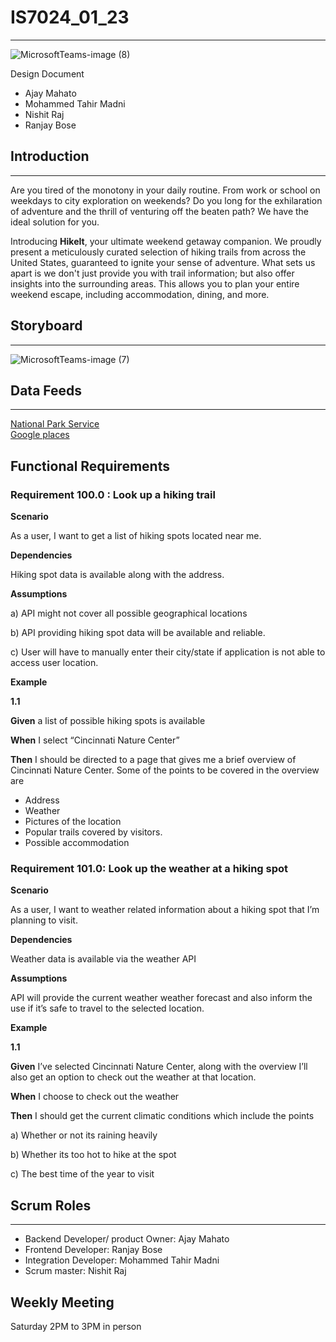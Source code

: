 # IS7024_01_23
***

![MicrosoftTeams-image (8)](https://github.com/ajmahato/IS7024_01_23/assets/143025251/01b32ecd-d9f3-4ea3-a411-4a37ec929d73)

Design Document  
- Ajay Mahato  
- Mohammed Tahir Madni  
- Nishit Raj  
- Ranjay Bose  

## Introduction
***
Are you tired of the monotony in your daily routine. From work or school on weekdays to city exploration on weekends? Do you long for the exhilaration of adventure and the thrill of venturing off the beaten path? We have the ideal solution for you.  

Introducing **HikeIt**, your ultimate weekend getaway companion. We proudly present a meticulously curated selection of hiking trails from across the United States, guaranteed to ignite your sense of adventure. What sets us apart is we don't just provide you with trail information; but also offer insights into the surrounding areas. This allows you to plan your entire weekend escape, including accommodation, dining, and more.

## Storyboard
***
![MicrosoftTeams-image (7)](https://github.com/ajmahato/IS7024_01_23/assets/143025251/89a27208-aec6-4b50-922d-417d26bab4a5)

## Data Feeds
***
[National Park Service](https://www.nps.gov/subjects/developer/api-documentation.htm#/campgrounds/getCampgrounds)  
[Google places](https://developers.google.com/maps/documentation/places/web-service)  

## Functional Requirements

### Requirement 100.0 : Look up a hiking trail

**Scenario**

As a user, I want to get a list of hiking spots located near me.

**Dependencies**

Hiking spot data is available along with the address.

**Assumptions**

a) API might not cover all possible geographical locations

b) API providing hiking spot data will be available and reliable.

c) User will have to manually enter their city/state if application is not able to access user location.

**Example**

**1.1**

**Given** a list of possible hiking spots is available

**When** I select “Cincinnati Nature Center”

**Then** I should be directed to a page that gives me a brief overview of Cincinnati Nature Center. Some of the points to be covered in the overview are

- Address 
-	Weather
-	Pictures of the location
-	Popular trails covered by visitors.
-	Possible accommodation


### Requirement 101.0: Look up the weather at a hiking spot

**Scenario**

As a user, I want to weather related information about a hiking spot that I’m planning to visit.

**Dependencies**

Weather data is available via the weather API

**Assumptions**

API will provide the current weather weather forecast and also inform the use if it’s safe to travel to the selected location.

**Example**

**1.1**

**Given** I’ve selected Cincinnati Nature Center, along with the overview I’ll also get an option to check out the weather at that location.

**When** I choose to check out the weather

**Then** I should get the current climatic conditions which include the points

a)    	Whether or not its raining heavily

b)    	Whether its too hot to hike at the spot

c)    	The best time of the year to visit



## Scrum Roles
***
- Backend Developer/ product Owner: Ajay Mahato
- Frontend Developer: Ranjay Bose
- Integration Developer: Mohammed Tahir Madni
- Scrum master: Nishit Raj

## Weekly Meeting
Saturday 2PM to 3PM in person







